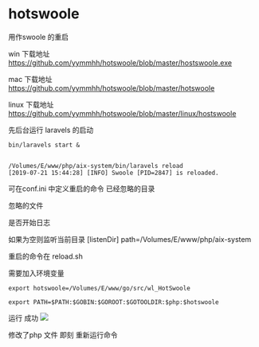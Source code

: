 # hotswoole

用作swoole 的重启

win 下载地址  https://github.com/yymmhh/hotswoole/blob/master/hostswoole.exe

mac 下载地址  https://github.com/yymmhh/hotswoole/blob/master/hotswoole

linux 下载地址  https://github.com/yymmhh/hotswoole/blob/master/linux/hostswoole

先后台运行 laravels 的启动

    bin/laravels start &
    
    
    /Volumes/E/www/php/aix-system/bin/laravels reload
    [2019-07-21 15:44:28] [INFO] Swoole [PID=2847] is reloaded.
    

可在conf.ini 中定义重启的命令 
已经忽略的目录
 
忽略的文件
  
是否开始日志   


如果为空则监听当前目录
    [listenDir]
    path=/Volumes/E/www/php/aix-system       


重启的命令在  reload.sh    

需要加入环境变量

    export hotswoole=/Volumes/E/www/go/src/wl_HotSwoole
    
    export PATH=$PATH:$GOBIN:$GOROOT:$GOTOOLDIR:$php:$hotswoole


运行 成功
<img src="https://github.com/yymmhh/hotswoole/blob/master/QQ20190721-170909.png"/>

修改了php 文件 即刻 重新运行命令